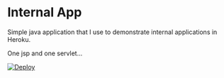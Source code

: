# Internal App

Simple java application that I use to demonstrate internal applications in Heroku. 

One jsp and one servlet...

[![Deploy](https://www.herokucdn.com/deploy/button.svg)](https://heroku.com/deploy)